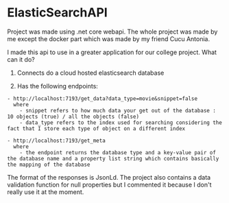 # ElasticSearchAPI

Project was made using .net core webapi.
The whole project was made by me except the docker part which was made by my friend Cucu Antonia.

I made this api to use in a greater application for our college project. 
What can it do?

  1) Connects do a cloud hosted elasticsearch database
  
  2) Has the following endpoints: 
  
    - http://localhost:7193/get_data?data_type=movie&snippet=false
      where
        - snippet refers to how much data your get out of the database : 10 objects (true) / all the objects (false)
        - data_type refers to the index used for searching considering the fact that I store each type of object on a different index
      
    - http://localhost:7193/get_meta
      where 
        - the endpoint returns the database type and a key-value pair of the database name and a property list string which contains basically the mapping of the database
        
The format of the responses is JsonLd. The project also contains a data validation function for null properties but I commented it because I don't really use it at the moment.
